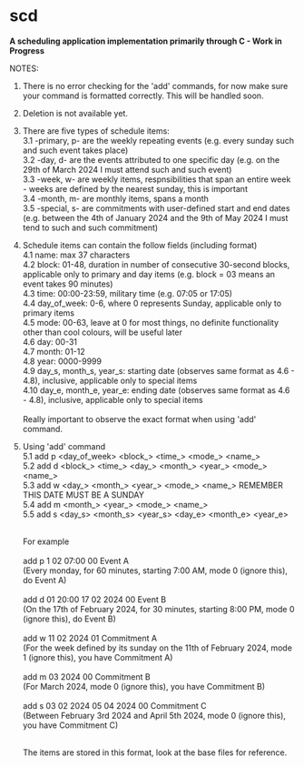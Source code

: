 # scd 

**A scheduling application implementation primarily through C - Work in Progress**

NOTES:

1. There is no error checking for the 'add' commands, for now make sure your command is formatted correctly. This will be handled soon. 
2. Deletion is not available yet.  
3. There are five types of schedule items:
   \
   3.1 -primary, p- are the weekly repeating events (e.g. every sunday such and such event takes place) \
   3.2 -day, d- are the events attributed to one specific day (e.g. on the 29th of March 2024 I must attend such and such event) \
   3.3 -week, w- are weekly items, respnsibilities that span an entire week - weeks are defined by the nearest sunday, this is important \
   3.4 -month, m- are monthly items, spans a month      \
   3.5 -special, s- are commitments with user-defined start and end dates (e.g. between the 4th of January 2024 and the 9th of May 2024 I must tend to such and such commitment)

4. Schedule items can contain the follow fields (including format)     <br>
   4.1 name: max 37 characters     <br>
   4.2 block: 01-48, duration in number of consecutive 30-second blocks, applicable only to primary and day items (e.g. block = 03 means an event takes 90 minutes)    <br>
   4.3 time: 00:00-23:59, military time (e.g. 07:05 or 17:05)    <br>
   4.4 day_of_week: 0-6, where 0 represents Sunday, applicable only to primary items <br>
   4.5 mode: 00-63, leave at 0 for most things, no definite functionality other than cool colours, will be useful later <br>
   4.6 day: 00-31 <br>
   4.7 month: 01-12 <br> 
   4.8 year: 0000-9999 <br>
   4.9 day_s, month_s, year_s: starting date (observes same format as 4.6 - 4.8), inclusive, applicable only to special items <br>
   4.10 day_e, month_e, year_e: ending date (observes same format as 4.6 - 4.8), inclusive, applicable only to special items <br>
   <br>
   Really important to observe the exact format when using 'add' command.

5. Using 'add' command <br> 
   5.1 add p <day_of_week> <block_> <time_> <mode_> <name_> <br> 
   5.2 add d <block_> <time_> <day_> <month_> <year_> <mode_> <name_> <br> 
   5.3 add w <day_> <month_> <year_> <mode_> <name_> REMEMBER THIS DATE MUST BE A SUNDAY <br> 
   5.4 add m <month_> <year_> <mode_> <name_> <br> 
   5.5 add s <day_s> <month_s> <year_s> <day_e> <month_e> <year_e> <mode> <name>  <br> <br>

   For example <br><br>
   add p 1 02 07:00 00 Event A <br>
   (Every monday, for 60 minutes, starting 7:00 AM, mode 0 (ignore this), do Event A) <br><br>
   add d 01 20:00 17 02 2024 00 Event B <br>
   (On the 17th of February 2024, for 30 minutes, starting 8:00 PM, mode 0 (ignore this), do Event B) <br><br>
   add w 11 02 2024 01 Commitment A <br>
   (For the week defined by its sunday on the 11th of February 2024, mode 1 (ignore this), you have Commitment A) <br><br>
   add m 03 2024 00 Commitment B  <br>
   (For March 2024, mode 0 (ignore this), you have Commitment B) <br><br>
   add s 03 02 2024 05 04 2024 00 Commitment C <br>
   (Between February 3rd 2024 and April 5th 2024, mode 0 (ignore this), you have Commitment C) <br><br>

   The items are stored in this format, look at the base files for reference.




   

    
   



   

